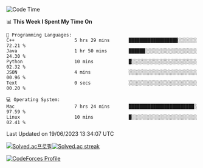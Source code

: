 
<!--START_SECTION:waka-->
![Code Time](http://img.shields.io/badge/Code%20Time-2%2C746%20hrs%2034%20mins-blue)

📊 **This Week I Spent My Time On** 

```text
💬 Programming Languages: 
C++                      5 hrs 29 mins       ██████████████████░░░░░░░   72.21 % 
Java                     1 hr 50 mins        ██████░░░░░░░░░░░░░░░░░░░   24.30 % 
Python                   10 mins             █░░░░░░░░░░░░░░░░░░░░░░░░   02.32 % 
JSON                     4 mins              ░░░░░░░░░░░░░░░░░░░░░░░░░   00.96 % 
Text                     0 secs              ░░░░░░░░░░░░░░░░░░░░░░░░░   00.20 % 

💻 Operating System: 
Mac                      7 hrs 24 mins       ████████████████████████░   97.59 % 
Linux                    10 mins             █░░░░░░░░░░░░░░░░░░░░░░░░   02.41 % 
```


 Last Updated on 19/06/2023 13:34:07 UTC
<!--END_SECTION:waka-->


[![Solved.ac프로필](http://mazassumnida.wtf/api/generate_badge?boj=hckim96)](https://solved.ac/hckim96)[![Solved.ac streak](http://mazandi.herokuapp.com/api?handle=hckim96&theme=dark)](https://solved.ac/hckim96)


[![CodeForces Profile](https://cf.leed.at?id=hckim96)](https://codeforces.com/profile/hckim96)

